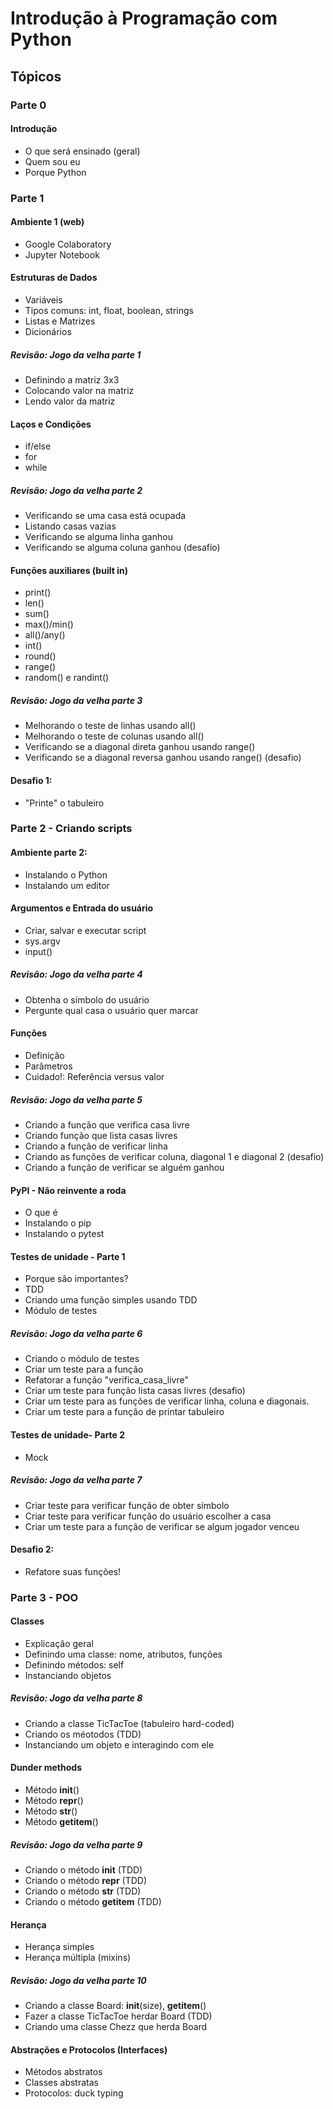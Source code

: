 # Introdução à Programação com Python

## Tópicos


### Parte 0
#### Introdução
- O que será ensinado (geral)
- Quem sou eu
- Porque Python


### Parte 1
#### Ambiente 1 (web)
- Google Colaboratory
- Jupyter Notebook
#### Estruturas de Dados
- Variáveis
- Tipos comuns: int, float, boolean, strings
- Listas e Matrizes
- Dicionários
##### Revisão: Jogo da velha parte 1
- Definindo a matriz 3x3
- Colocando valor na matriz
- Lendo valor da matriz
#### Laços e Condições
- if/else
- for
- while
##### Revisão: Jogo da velha parte 2
- Verificando se uma casa está ocupada
- Listando casas vazias
- Verificando se alguma linha ganhou
- Verificando se alguma coluna ganhou (desafio)
#### Funções auxiliares (built in)
- print()
- len()
- sum()
- max()/min()
- all()/any()
- int()
- round()
- range()
- random() e randint()
##### Revisão: Jogo da velha parte 3
- Melhorando o teste de linhas usando all()
- Melhorando o teste de colunas usando all()
- Verificando se a diagonal direta ganhou usando range()
- Verificando se a diagonal reversa ganhou usando range() (desafio)
#### Desafio 1:
- "Printe" o tabuleiro

### Parte 2 - Criando scripts
#### Ambiente parte 2:
 - Instalando o Python
 - Instalando um editor
#### Argumentos e Entrada do usuário
- Criar, salvar e executar script
- sys.argv
- input()
##### Revisão: Jogo da velha parte 4
 - Obtenha o símbolo do usuário
 - Pergunte qual casa o usuário quer marcar
#### Funções
- Definição
- Parâmetros
- Cuidado!: Referência versus valor
##### Revisão: Jogo da velha parte 5
 - Criando a função que verifica casa livre
 - Criando função que lista casas livres
 - Criando a função de verificar linha
 - Criando as funções de verificar coluna, diagonal 1 e diagonal 2 (desafio)
 - Criando a função de verificar se alguém ganhou
#### PyPI - Não reinvente a roda
- O que é
- Instalando o pip
- Instalando o pytest
#### Testes de unidade - Parte 1
- Porque são importantes?
- TDD
- Criando uma função simples usando TDD
- Módulo de testes
##### Revisão: Jogo da velha parte 6
- Criando o módulo de testes
- Criar um teste para a função
- Refatorar a função "verifica_casa_livre"
- Criar um teste para função lista casas livres (desafio)
- Criar um teste para as funções de verificar linha, coluna e diagonais.
- Criar um teste para a função de printar tabuleiro
#### Testes de unidade- Parte 2
- Mock
##### Revisão: Jogo da velha parte 7
- Criar teste para verificar função de obter símbolo
- Criar teste para verificar função do usuário escolher a casa
- Criar um teste para a função de verificar se algum jogador venceu
#### Desafio 2:
- Refatore suas funções!

### Parte 3 - POO
#### Classes
- Explicação geral
- Definindo uma classe: nome, atributos, funções
- Definindo métodos: self
- Instanciando objetos
##### Revisão: Jogo da velha parte 8
- Criando a classe TicTacToe (tabuleiro hard-coded)
- Criando os méotodos (TDD)
- Instanciando um objeto e interagindo com ele
#### Dunder methods
- Método __init__()
- Método __repr__()
- Método __str__()
- Método __getitem__()
##### Revisão: Jogo da velha parte 9
- Criando o método __init__ (TDD)
- Criando o método __repr__ (TDD)
- Criando o método __str__ (TDD)
- Criando o método __getitem__ (TDD)
#### Herança
- Herança simples
- Herança múltipla (mixins)
##### Revisão: Jogo da velha parte 10
- Criando a classe Board: __init__(size), __getitem__()
- Fazer a classe TicTacToe herdar Board (TDD)
- Criando uma classe Chezz que herda Board
#### Abstrações e Protocolos (Interfaces)
- Métodos abstratos
- Classes abstratas
- Protocolos: duck typing
